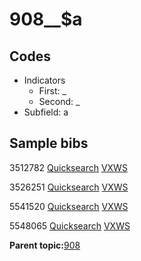 # 908\_\_$a

## Codes

-   Indicators
    -   First: \_
    -   Second: \_
-   Subfield: a

## Sample bibs

3512782 [Quicksearch](https://search.library.yale.edu/catalog/3512782) [VXWS](http://prodorbis.library.yale.edu:7014/vxws/GetHoldingsService?bibId=3512782)

3526251 [Quicksearch](https://search.library.yale.edu/catalog/3526251) [VXWS](http://prodorbis.library.yale.edu:7014/vxws/GetHoldingsService?bibId=3526251)

5541520 [Quicksearch](https://search.library.yale.edu/catalog/5541520) [VXWS](http://prodorbis.library.yale.edu:7014/vxws/GetHoldingsService?bibId=5541520)

5548065 [Quicksearch](https://search.library.yale.edu/catalog/5548065) [VXWS](http://prodorbis.library.yale.edu:7014/vxws/GetHoldingsService?bibId=5548065)

**Parent topic:**[908](../../tags/908/908.md)


